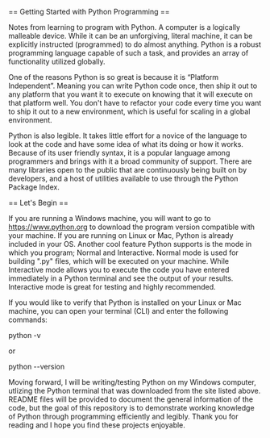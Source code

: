 == Getting Started with Python Programming ==

Notes from learning to program with Python. A computer is a logically malleable device. While it can be an unforgiving, literal machine,
it can be explicitly instructed (programmed) to do almost anything. Python is a robust programming language capable of such a task, and
provides an array of functionality utilized globally.

One of the reasons Python is so great is because it is “Platform Independent”. Meaning you can write Python code once, then ship it out to 
any platform that you want it to execute on knowing that it will execute on that platform well. You don't have to refactor your code every 
time you want to ship it out to a new environment, which is useful for scaling in a global environment.

Python is also legible. It takes little effort for a novice of the language to look at the code and have some idea of what its doing or 
how it works. Because of its user friendly syntax, it is a popular language among programmers and brings with it a broad community of 
support. There are many libraries open to the public that are continuously being built on by developers, and a host of utilities available 
to use through the Python Package Index.

== Let's Begin ==

If you are running a Windows machine, you will want to go to https://www.python.org to download the program version compatible with your 
machine. If you are running on Linux or Mac, Python is already included in your OS. Another cool feature Python supports is the mode in 
which you program; Normal and Interactive. Normal mode is used for building ".py" files, which will be executed on your machine. While 
Interactive mode allows you to execute the code you have entered immediately in a Python terminal and see the output of your results. 
Interactive mode is great for testing and highly recommended.

If you would like to verify that Python is installed on your Linux or Mac machine, you can open your terminal (CLI) and enter the 
following commands:

python -v

or

python --version

Moving forward, I will be writing/testing Python on my Windows computer, utlizing the Python terminal that was downloaded from the site 
listed above. README files will be provided to document the general information of the code, but the goal of this repository is to 
demonstrate working knowledge of Python through programming efficiently and legibly. Thank you for reading and I hope you find these 
projects enjoyable.

